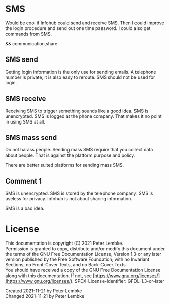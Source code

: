 # SMS
Would be cool if Infohub could send and receive SMS. Then I could improve the login procedure and send out one time password.
I could also get commands from SMS.

&& communication,share

## SMS send
Getting login information is the only use for sending emails.
A telephone number is private, it is also easy to reroute.
SMS should not be used for login.

## SMS receive
Receiving SMS to trigger something sounds like a good idea.
SMS is unencrypted. SMS is logged at the phone company.
That makes it no point in using SMS at all.

## SMS mass send
Do not harass people. Sending mass SMS require that you collect data about people. That is against the platform purpose and policy.

There are better suited platforms for sending mass SMS.

## Comment 1
SMS is unencrypted. SMS is stored by the telephone company.
SMS is useless for privacy.
Infohub is not about sharing information.

SMS is a bad idea.

# License
This documentation is copyright (C) 2021 Peter Lembke.  
Permission is granted to copy, distribute and/or modify this document under the terms of the GNU Free Documentation License, Version 1.3 or any later version published by the Free Software Foundation; with no Invariant Sections, no Front-Cover Texts, and no Back-Cover Texts.  
You should have received a copy of the GNU Free Documentation License along with this documentation. If not, see [https://www.gnu.org/licenses/](https://www.gnu.org/licenses/).  SPDX-License-Identifier: GFDL-1.3-or-later

Created 2021-11-21 by Peter Lembke  
Changed 2021-11-21 by Peter Lembke  
